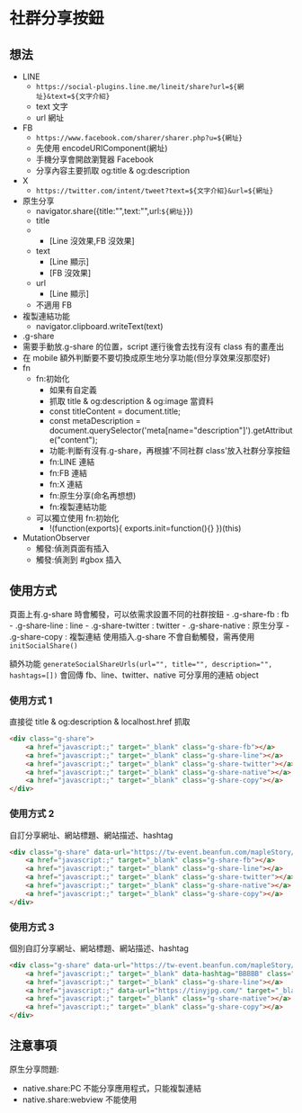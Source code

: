 # 社群分享按鈕

## 想法

-   LINE
    -   `https://social-plugins.line.me/lineit/share?url=${網址}&text=${文字介紹}`
    -   text 文字
    -   url 網址
-   FB
    -   `https://www.facebook.com/sharer/sharer.php?u=${網址}`
    -   先使用 encodeURIComponent(網址)
    -   手機分享會開啟瀏覽器 Facebook
    -   分享內容主要抓取 og:title & og:description
-   X
    -   `https://twitter.com/intent/tweet?text=${文字介紹}&url=${網址}`
-   原生分享
    -   navigator.share({title:"",text:"",url:`${網址}`})
    -   title
    -   -   [Line 沒效果,FB 沒效果]
    -   text
        -   [Line 顯示]
        -   [FB 沒效果]
    -   url
        -   [Line 顯示]
    -   不適用 FB
-   複製連結功能
    -   navigator.clipboard.writeText(text)
-   .g-share
-   需要手動放.g-share 的位置，script 運行後會去找有沒有 class 有的畫產出
-   在 mobile 額外判斷要不要切換成原生地分享功能(但分享效果沒那麼好)
-   fn
    -   fn:初始化
        -   如果有自定義
        -   抓取 title & og:description & og:image 當資料
        -   const titleContent = document.title;
        -   const metaDescription = document.querySelector('meta[name="description"]').getAttribute("content");
        -   功能:判斷有沒有.g-share，再根據'不同社群 class'放入社群分享按鈕
        -   fn:LINE 連結
        -   fn:FB 連結
        -   fn:X 連結
        -   fn:原生分享(命名再想想)
        -   fn:複製連結功能
    -   可以獨立使用 fn:初始化
        -   !(function(exports){ exports.init=function(){} })(this)
-   MutationObserver
    -   觸發:偵測頁面有插入
    -   觸發:偵測到 #gbox 插入

## 使用方式

頁面上有.g-share 時會觸發，可以依需求設置不同的社群按鈕 
    - .g-share-fb : fb
    - .g-share-line : line
    - .g-share-twitter : twitter 
    - .g-share-native : 原生分享 
    - .g-share-copy : 複製連結
使用插入.g-share 不會自動觸發，需再使用`initSocialShare()`

額外功能
`generateSocialShareUrls(url="", title="", description="", hashtags=[])`
會回傳 fb、line、twitter、native 可分享用的連結 object

### 使用方式 1

直接從 title & og:description & localhost.href 抓取

```html
<div class="g-share">
    <a href="javascript:;" target="_blank" class="g-share-fb"></a>
    <a href="javascript:;" target="_blank" class="g-share-line"></a>
    <a href="javascript:;" target="_blank" class="g-share-twitter"></a>
    <a href="javascript:;" target="_blank" class="g-share-native"></a>
    <a href="javascript:;" target="_blank" class="g-share-copy"></a>
</div>
```

### 使用方式 2

自訂分享網址、網站標題、網站描述、hashtag

```html
<div class="g-share" data-url="https://tw-event.beanfun.com/mapleStory/Event/E20231206/Index.aspx" data-title="我是標題" data-desc="我是描述" data-hashtag="Maple,MD">
    <a href="javascript:;" target="_blank" class="g-share-fb"></a>
    <a href="javascript:;" target="_blank" class="g-share-line"></a>
    <a href="javascript:;" target="_blank" class="g-share-twitter"></a>
    <a href="javascript:;" target="_blank" class="g-share-native"></a>
    <a href="javascript:;" target="_blank" class="g-share-copy"></a>
</div>
```

### 使用方式 3

個別自訂分享網址、網站標題、網站描述、hashtag

```html
<div class="g-share" data-url="https://tw-event.beanfun.com/mapleStory/Event/E20231206/Index.aspx" data-title="我是標題" data-desc="我是描述" data-hashtag="Maple,MD">
    <a href="javascript:;" target="_blank" data-hashtag="BBBBB" class="g-share-fb"></a>
    <a href="javascript:;" target="_blank" class="g-share-line"></a>
    <a href="javascript:;" data-url="https://tinyjpg.com/" target="_blank" data-hashtag="Maple,MD" class="g-share-twitter"></a>
    <a href="javascript:;" target="_blank" class="g-share-native"></a>
    <a href="javascript:;" target="_blank" class="g-share-copy"></a>
</div>
```

## 注意事項
原生分享問題:
-   native.share:PC 不能分享應用程式，只能複製連結
-   native.share:webview 不能使用